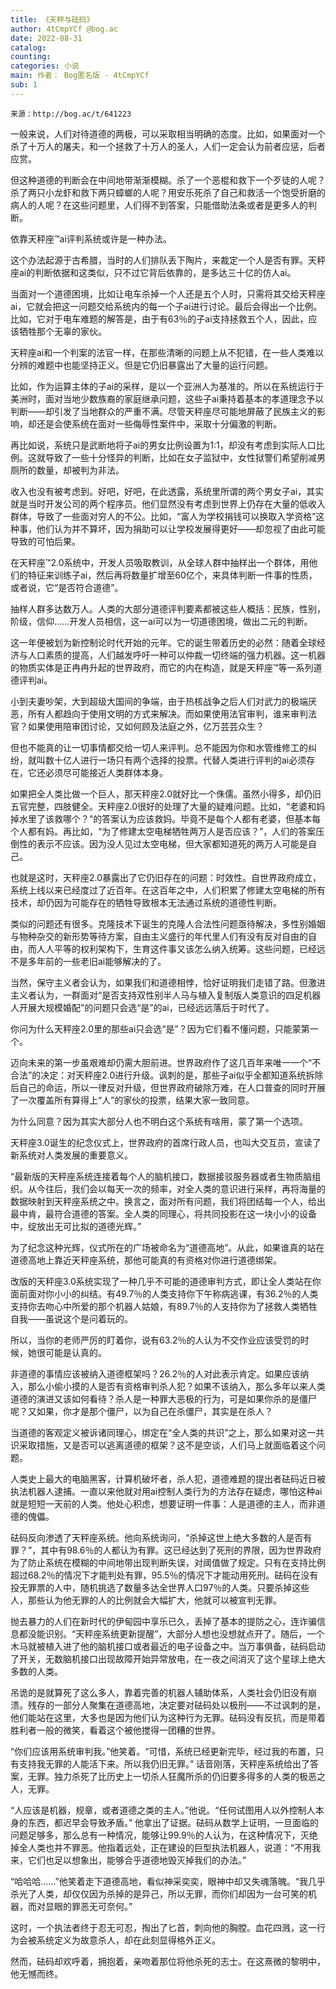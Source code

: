 ```yaml
---
title: 《天秤与砝码》
author: 4tCmpYCf @bog.ac
date: 2022-08-31
catalog: 
counting: 
categories: 小说
main: 作者： Bog匿名版 - 4tCmpYCf
sub: 1
---
```

    来源：http://bog.ac/t/641223

一般来说，人们对待道德的两极，可以采取相当明确的态度。比如，如果面对一个杀了十万人的屠夫，和一个拯救了十万人的圣人，人们一定会认为前者应惩，后者应赏。

但这种道德的判断会在中间地带渐渐模糊。杀了一个恶棍和救下一个歹徒的人呢？杀了两只小龙虾和救下两只蟑螂的人呢？用安乐死杀了自己和救活一个饱受折磨的病人的人呢？在这些问题里，人们得不到答案，只能借助法条或者是更多人的判断。

依靠天秤座™ai评判系统或许是一种办法。

这个办法起源于古希腊，当时的人们排队丢下陶片，来裁定一个人是否有罪。天秤座ai的判断依据和这类似，只不过它背后依靠的，是多达三十亿的仿人ai。

当面对一个道德困境，比如让电车杀掉一个人还是五个人时，只需将其交给天秤座ai，它就会把这一问题交给系统内的每一个子ai进行讨论。最后会得出一个比例。比如，它对于电车难题的解答是，由于有63％的子ai支持拯救五个人，因此，应该牺牲那个无辜的家伙。

天秤座ai和一个判案的法官一样，在那些清晰的问题上从不犯错，在一些人类难以分辨的难题中也能坚持正义。但是它仍旧暴露出了大量的运行问题。

比如，作为运算主体的子ai的采样，是以一个亚洲人为基准的。所以在系统运行于美洲时，面对当地少数族裔的家庭继承问题，这些子ai秉持着基本的孝道理念予以判断——却引发了当地群众的严重不满。尽管天秤座尽可能地屏蔽了民族主义的影响，却还是会使系统在面对一些侮辱性案件中，采取十分偏激的判断。

再比如说，系统只是武断地将子ai的男女比例设置为1:1，却没有考虑到实际人口比例。这就导致了一些十分怪异的判断，比如在女子监狱中，女性狱警们希望削减男厕所的数量，却被判为非法。

收入也没有被考虑到。好吧，好吧，在此透露，系统里所谓的两个男女子ai，其实就是当时开发公司的两个程序员。他们显然没有考虑到世界上仍存在大量的低收入群体，导致了一些面对穷人的不公。比如，“富人为学校捐钱可以换取入学资格”这种事，他们认为并不算坏，因为捐助可以让学校发展得更好——却忽视了由此可能导致的可怕后果。

在天秤座™2.0系统中，开发人员吸取教训，从全球人群中抽样出一个群体，用他们的特征来训练子ai，然后再将数量扩增至60亿个，来具体判断一件事的性质，或者说，它“是否符合道德”。

抽样人群多达数万人。人类的大部分道德评判要素都被这些人概括：民族，性别，阶级，信仰……开发人员相信，这一ai可以为一切道德困境，做出二元的判断。

这一年便被划为新控制论时代开始的元年。它的诞生带着历史的必然：随着全球经济与人口素质的提高，人们越发呼吁一种可以仲裁一切终端的强力机器。这一机器的物质实体是正冉冉升起的世界政府，而它的内在构造，就是天秤座™等一系列道德评判ai。

小到夫妻吵架，大到超级大国间的争端，由于热核战争之后人们对武力的极端厌恶，所有人都趋向于使用文明的方式来解决。而如果使用法官审判，谁来审判法官？如果使用陪审团讨论，又如何顾及法庭之外，亿万芸芸众生？

但也不能真的让一切事情都交给一切人来评判。总不能因为你和水管维修工的纠纷，就叫数十亿人进行一场只有两个选择的投票。代替人类进行评判的ai必须存在，它还必须尽可能接近人类群体本身。

如果把全人类比做一个巨人，那天秤座2.0就好比一个侏儒。虽然小得多，却仍旧五官完整，四肢健全。天秤座2.0很好的处理了大量的疑难问题。比如，“老婆和妈掉水里了该救哪个？”的答案认为应该救妈。毕竟不是每个人都有老婆，但基本每个人都有妈。再比如，“为了修建太空电梯牺牲两万人是否应该？”，人们的答案压倒性的表示不应该。因为没人见过太空电梯，但大家都知道死的两万人可能是自己。

也就是这时，天秤座2.0暴露出了它仍旧存在的问题：时效性。自世界政府成立，系统上线以来已经度过了近百年。在这百年之中，人们积累了修建太空电梯的所有技术，却仍因为可能存在的牺牲导致根本无法通过系统的道德性判断。

类似的问题还有很多。克隆技术下诞生的克隆人合法性问题亟待解决，多性别婚姻与物种杂交的新形势等待方案，自由主义盛行的年代里人们有没有反对自由的自由，而人人平等的权利架构下，生育这件事又该怎么纳入统筹。这些问题，已经远不是多年前的一些老旧ai能够解决的了。

当然，保守主义者会认为，如果我们和道德相悖，恰好证明我们走错了路。但激进主义者认为，一群面对“是否支持双性别半人马与植入复制版人类意识的四足机器人开展大规模婚配”的问题只会选“是”的ai，已经远远落后于时代了。

你问为什么天秤座2.0里的那些ai只会选“是”？因为它们看不懂问题，只能蒙第一个。
<br>

迈向未来的第一步虽艰难却仍需大胆前进。世界政府作了这几百年来唯一一个“不合法”的决定：对天秤座2.0进行升级。讽刺的是，那些子ai似乎全都知道系统拆除后自己的命运，所以一律反对升级，但世界政府破除万难，在人口普查的同时开展了一次覆盖所有算得上“人”的家伙的投票，结果大家一致同意。

为什么同意？因为其实大部分人也不明白这个系统有啥用，蒙了第一个选项。
<br>

天秤座3.0诞生的纪念仪式上，世界政府的首席行政人员，也叫大交互员，宣读了新系统对人类发展的重要意义。

“最新版的天秤座系统连接着每个人的脑机接口，数据接驳服务器或者生物质脑组织。从今往后，我们会以每天一次的频率，对全人类的意识进行采样，再将海量的数据映射到天秤座系统之中。换言之，面对所有问题，我们将团结每一个人，给出最中肯，最符合道德的答案。全人类的同理心，将共同投影在这一块小小的设备中，绽放出无可比拟的道德光辉。”

为了纪念这种光辉，仪式所在的广场被命名为“道德高地”。从此，如果谁真的站在道德高地上靠近天秤座系统，那他可能真的有资格对你进行道德绑架。

改版的天秤座3.0系统实现了一种几乎不可能的道德审判方式，即让全人类站在你面前面对你小小的纠结。有49.7％的人类支持你下午称病逃课，有36.2％的人类支持你去吻心中所爱的那个机器人姑娘，有89.7％的人支持你为了拯救人类牺牲自我——虽说这个是问着玩的。

所以，当你的老师严厉的盯着你，说有63.2％的人认为不交作业应该受罚的时候，她很可能是认真的。


非道德的事情应该被纳入道德框架吗？26.2％的人对此表示肯定。如果应该纳入，那么小偷小摸的人是否有资格审判杀人犯？如果不该纳入，那么多年以来人类道德的演进又该如何看待？杀人是一种罪大恶极的行为，可是如果你杀的是僵尸呢？又如果，你才是那个僵尸，以为自己在杀僵尸，其实是在杀人？

当道德的客观定义被诉诸同理心，绑定在“全人类的共识”之上，那么如果对这一共识采取措施，又是否可以逃离道德的框架？这不是空谈，人们马上就面临着这个问题。
<br>

人类史上最大的电脑黑客，计算机破坏者，杀人犯，道德难题的提出者砝码近日被执法机器人逮捕。一直以来他就对用ai控制人类行为的方法存在疑虑，哪怕这种ai就是短短一天前的人类。他处心积虑，想要证明一件事：人是道德的主人，而非道德的傀儡。

砝码反向渗透了天秤座系统。他向系统询问，“杀掉这世上绝大多数的人是否有罪？”，其中有98.6％的人都认为有罪。这已经达到了死刑的界限，因为世界政府为了防止系统在模糊的中间地带出现判断失误，对阈值做了规定。只有在支持比例超过68.2％的情况下才能判处有罪，95.5％的情况下才能动用死刑。砝码在没有投无罪票的人中，随机挑选了数量多达全世界人口97％的人类。只要杀掉这些人，那些认为他无罪的人的比例就会大幅扩大，他就可以被宣判无罪。

抛去暴力的人们在新时代的伊甸园中享乐已久，丢掉了基本的提防之心，连诈骗信息都没能识别。“天秤座系统更新提醒”，大部分人想也没想就点开了。随后，一个木马就被植入进了他的脑机接口或者最近的电子设备之中。当万事俱备，砝码启动了开关，无数脑机接口出现故障开始异常放电，在一夜之间消灭了这个星球上绝大多数的人类。

吊诡的是就算死了这么多人，靠着完善的机器人辅助体系，人类社会仍旧没有崩溃。残存的一部分人聚集在道德高地，决定要对砝码处以极刑——不过讽刺的是，他们能站在这里，大多也是因为他们认为这种行为无罪。砝码没有反抗，而是带着胜利者一般的微笑，看着这个被他搅得一团糟的世界。

“你们应该用系统审判我。”他笑着。“可惜，系统已经更新完毕，经过我的布置，只有支持我无罪的人能活下来。所以我仍旧无罪。”
话音刚落，天秤座系统给出了答案，无罪。独力杀死了比历史上一切杀人狂魔所杀的仍旧要多得多的人类的极恶之人，无罪。

“人应该是机器，规章，或者道德之类的主人。”他说。“任何试图用人以外控制人本身的东西，都迟早会导致矛盾。”
他拿出了证据。砝码从数学上证明，一旦面临的问题足够多，那么总有一种情况，能够让99.9％的人认为，在这种情况下，灭绝掉全人类也并不罪恶。他指着远处，正在建设的巨型执法机器人，说道：“不用我来，它们也足以想象出，能够合乎道德地毁灭掉我们的办法。”

“哈哈哈……”他笑着走下道德高地，看似神采奕奕，眼神中却又失魂落魄。“我几乎杀光了人类，却仅仅因为杀掉的是异己，所以无罪，而你们却因为一台可笑的机器，而对显眼的罪恶无可奈何。”

这时，一个执法者终于忍无可忍，掏出了匕首，刺向他的胸膛。血花四溅，这一行为会被系统定义为故意杀人，却在此刻显得格外正义。

然而，砝码却欢呼着，拥抱着，亲吻着那位将他杀死的志士。在这熹微的黎明中，他无憾而终。
